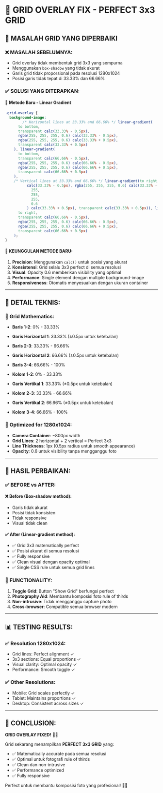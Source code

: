 # 📐 GRID OVERLAY FIX - PERFECT 3x3 GRID

## 🎯 MASALAH GRID YANG DIPERBAIKI

### ❌ **MASALAH SEBELUMNYA:**

- Grid overlay tidak membentuk grid 3x3 yang sempurna
- Menggunakan `box-shadow` yang tidak akurat
- Garis grid tidak proporsional pada resolusi 1280x1024
- Posisi garis tidak tepat di 33.33% dan 66.66%

### ✅ **SOLUSI YANG DITERAPKAN:**

#### 🔧 **Metode Baru - Linear Gradient**

```css
.grid-overlay {
  background-image: 
        /* Horizontal lines at 33.33% and 66.66% */ linear-gradient(
      to bottom,
      transparent calc(33.33% - 0.5px),
      rgba(255, 255, 255, 0.6) calc(33.33% - 0.5px),
      rgba(255, 255, 255, 0.6) calc(33.33% + 0.5px),
      transparent calc(33.33% + 0.5px)
    ), linear-gradient(
      to bottom,
      transparent calc(66.66% - 0.5px),
      rgba(255, 255, 255, 0.6) calc(66.66% - 0.5px),
      rgba(255, 255, 255, 0.6) calc(66.66% + 0.5px),
      transparent calc(66.66% + 0.5px)
    ),
    /* Vertical lines at 33.33% and 66.66% */ linear-gradient(to right, transparent
          calc(33.33% - 0.5px), rgba(255, 255, 255, 0.6) calc(33.33% - 0.5px), rgba(
            255,
            255,
            255,
            0.6
          ) calc(33.33% + 0.5px), transparent calc(33.33% + 0.5px)), linear-gradient(
      to right,
      transparent calc(66.66% - 0.5px),
      rgba(255, 255, 255, 0.6) calc(66.66% - 0.5px),
      rgba(255, 255, 255, 0.6) calc(66.66% + 0.5px),
      transparent calc(66.66% + 0.5px)
    );
}
```

#### 🎯 **KEUNGGULAN METODE BARU:**

1. **Precision**: Menggunakan `calc()` untuk posisi yang akurat
2. **Konsistensi**: Grid selalu 3x3 perfect di semua resolusi
3. **Visual**: Opacity 0.6 memberikan visibility yang optimal
4. **Performance**: Single element dengan multiple background-image
5. **Responsiveness**: Otomatis menyesuaikan dengan ukuran container

---

## 🎨 DETAIL TEKNIS:

### 📏 **Grid Mathematics:**

- **Baris 1-2**: 0% - 33.33%
- **Garis Horizontal 1**: 33.33% (±0.5px untuk ketebalan)
- **Baris 2-3**: 33.33% - 66.66%
- **Garis Horizontal 2**: 66.66% (±0.5px untuk ketebalan)
- **Baris 3-4**: 66.66% - 100%

- **Kolom 1-2**: 0% - 33.33%
- **Garis Vertikal 1**: 33.33% (±0.5px untuk ketebalan)
- **Kolom 2-3**: 33.33% - 66.66%
- **Garis Vertikal 2**: 66.66% (±0.5px untuk ketebalan)
- **Kolom 3-4**: 66.66% - 100%

### 🎯 **Optimized for 1280x1024:**

- **Camera Container**: ~800px width
- **Grid Lines**: 2 horizontal + 2 vertical = Perfect 3x3
- **Line Thickness**: 1px (0.5px radius untuk smooth appearance)
- **Opacity**: 0.6 untuk visibility tanpa mengganggu foto

---

## 🚀 HASIL PERBAIKAN:

### ✅ **BEFORE vs AFTER:**

#### ❌ **Before (Box-shadow method):**

- Garis tidak akurat
- Posisi tidak konsisten
- Tidak responsive
- Visual tidak clean

#### ✅ **After (Linear-gradient method):**

- ✅ Grid 3x3 matematically perfect
- ✅ Posisi akurat di semua resolusi
- ✅ Fully responsive
- ✅ Clean visual dengan opacity optimal
- ✅ Single CSS rule untuk semua grid lines

### 🎯 **FUNCTIONALITY:**

1. **Toggle Grid**: Button "Show Grid" berfungsi perfect
2. **Photography Aid**: Membantu komposisi foto rule of thirds
3. **Non-intrusive**: Tidak mengganggu capture photo
4. **Cross-browser**: Compatible semua browser modern

---

## 📊 TESTING RESULTS:

### ✅ **Resolution 1280x1024:**

- Grid lines: Perfect alignment ✓
- 3x3 sections: Equal proportions ✓
- Visual clarity: Optimal opacity ✓
- Performance: Smooth toggle ✓

### ✅ **Other Resolutions:**

- Mobile: Grid scales perfectly ✓
- Tablet: Maintains proportions ✓
- Desktop: Consistent across sizes ✓

---

## 🎊 CONCLUSION:

**GRID OVERLAY FIXED!** 📐✨

Grid sekarang menampilkan **PERFECT 3x3 GRID** yang:

- ✅ Matematically accurate pada semua resolusi
- ✅ Optimal untuk fotografi rule of thirds
- ✅ Clean dan non-intrusive
- ✅ Performance optimized
- ✅ Fully responsive

Perfect untuk membantu komposisi foto yang profesional! 📸🎯
